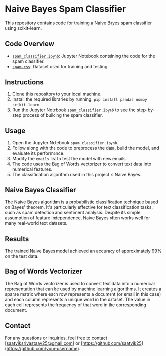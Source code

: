 # Naive Bayes Spam Classifier

This repository contains code for training a Naive Bayes spam classifier using scikit-learn.

## Code Overview

- [`spam_classifier.ipynb`](spam_classifier.ipynb): Jupyter Notebook containing the code for the spam classifier.
- [`spam.csv`](spam.csv): Dataset used for training and testing.

## Instructions

1. Clone this repository to your local machine.
2. Install the required libraries by running: `pip install pandas numpy scikit-learn`.
3. Run the Jupyter Notebook `spam_classifier.ipynb` to see the step-by-step process of building the spam classifier.

## Usage

1. Open the Jupyter Notebook `spam_classifier.ipynb`.
2. Follow along with the code to preprocess the data, build the model, and evaluate its performance.
3. Modify the `emails` list to test the model with new emails.
4. The code uses the Bag of Words vectorizer to convert text data into numerical features.
5. The classification algorithm used in this project is Naive Bayes.

## Naive Bayes Classifier

The Naive Bayes algorithm is a probabilistic classification technique based on Bayes' theorem. It's particularly effective for text classification tasks, such as spam detection and sentiment analysis. Despite its simple assumption of feature independence, Naive Bayes often works well for many real-world text datasets.

## Results

The trained Naive Bayes model achieved an accuracy of approximately 99% on the test data.

## Bag of Words Vectorizer

The Bag of Words vectorizer is used to convert text data into a numerical representation that can be used by machine learning algorithms. It creates a sparse matrix where each row represents a document (or email in this case) and each column represents a unique word in the dataset. The value in each cell represents the frequency of that word in the corresponding document.


## Contact

For any questions or inquiries, feel free to contact [saatviksrivastaav25@gmail.com] or [https://github.com/saatvik25](https://github.com/your-username).
